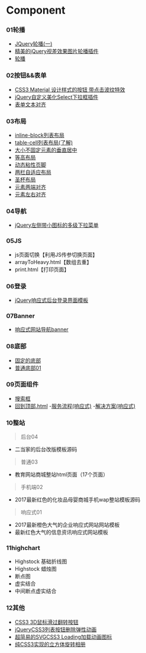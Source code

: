 # Component

### 01轮播
- [JQuery轮播(一)](https://github.com/olivivian/Component/blob/master/01%E8%BD%AE%E6%92%AD/01%E6%95%88%E6%9E%9C%E5%9B%BE/JQuery%E8%BD%AE%E6%92%AD(%E4%B8%80).png)
- [精美的jQuery视差效果图片轮播插件](https://github.com/olivivian/Component/blob/master/01%E8%BD%AE%E6%92%AD/01%E6%95%88%E6%9E%9C%E5%9B%BE/%E7%B2%BE%E7%BE%8E%E7%9A%84jQuery%E8%A7%86%E5%B7%AE%E6%95%88%E6%9E%9C%E5%9B%BE%E7%89%87%E8%BD%AE%E6%92%AD%E6%8F%92%E4%BB%B6.png)
- [轮播](https://github.com/olivivian/Component/blob/master/01%E8%BD%AE%E6%92%AD/01%E6%95%88%E6%9E%9C%E5%9B%BE/%E8%BD%AE%E6%92%AD01.png)

### 02按钮&&表单
- [CSS3 Material 设计样式的按钮 带点击波纹特效](https://github.com/olivivian/Component/blob/master/02%E6%8C%89%E9%92%AE%26%26%E8%A1%A8%E5%8D%95/01%E6%95%88%E6%9E%9C%E5%9B%BE/CSS3%20Material%20%E8%AE%BE%E8%AE%A1%E6%A0%B7%E5%BC%8F%E7%9A%84%E6%8C%89%E9%92%AE%20%E5%B8%A6%E7%82%B9%E5%87%BB%E6%B3%A2%E7%BA%B9%E7%89%B9%E6%95%88.png)
- [jQuery自定义美化Select下拉框插件](https://github.com/olivivian/Component/blob/master/02%E6%8C%89%E9%92%AE%26%26%E8%A1%A8%E5%8D%95/01%E6%95%88%E6%9E%9C%E5%9B%BE/jQuery%E8%87%AA%E5%AE%9A%E4%B9%89%E7%BE%8E%E5%8C%96Select%E4%B8%8B%E6%8B%89%E6%A1%86%E6%8F%92%E4%BB%B6.png)
- [表单文本对齐](https://github.com/olivivian/Component/blob/master/02%E6%8C%89%E9%92%AE%26%26%E8%A1%A8%E5%8D%95/01%E6%95%88%E6%9E%9C%E5%9B%BE/%E8%A1%A8%E5%8D%95%E6%96%87%E6%9C%AC%E5%AF%B9%E9%BD%90.png)

### 03布局
- [inline-block列表布局](https://github.com/olivivian/Component/blob/master/03%E5%B8%83%E5%B1%80/01%E6%95%88%E6%9E%9C%E5%9B%BE/inline-block%E5%88%97%E8%A1%A8%E5%B8%83%E5%B1%80.png)
- [table-cell列表布局(了解)](https://github.com/olivivian/Component/blob/master/03%E5%B8%83%E5%B1%80/01%E6%95%88%E6%9E%9C%E5%9B%BE/table-cell%E5%88%97%E8%A1%A8%E5%B8%83%E5%B1%80(%E4%BA%86%E8%A7%A3).png)
- [大小不固定元素的垂直居中](https://github.com/olivivian/Component/blob/master/03%E5%B8%83%E5%B1%80/01%E6%95%88%E6%9E%9C%E5%9B%BE/%E5%A4%A7%E5%B0%8F%E4%B8%8D%E5%9B%BA%E5%AE%9A%E5%85%83%E7%B4%A0%E7%9A%84%E5%9E%82%E7%9B%B4%E5%B1%85%E4%B8%AD.png)
- [等高布局](https://github.com/olivivian/Component/blob/master/03%E5%B8%83%E5%B1%80/01%E6%95%88%E6%9E%9C%E5%9B%BE/%E7%AD%89%E9%AB%98%E5%B8%83%E5%B1%80.png)
- [动态粘性页脚](https://github.com/olivivian/Component/blob/master/03%E5%B8%83%E5%B1%80/01%E6%95%88%E6%9E%9C%E5%9B%BE/%E5%8A%A8%E6%80%81%E7%B2%98%E6%80%A7%E9%A1%B5%E8%84%9A.png)
- [两栏自适应布局](https://github.com/olivivian/Component/blob/master/03%E5%B8%83%E5%B1%80/01%E6%95%88%E6%9E%9C%E5%9B%BE/%E4%B8%A4%E6%A0%8F%E8%87%AA%E9%80%82%E5%BA%94%E5%B8%83%E5%B1%80.png)
- [圣杯布局](https://github.com/olivivian/Component/blob/master/03%E5%B8%83%E5%B1%80/01%E6%95%88%E6%9E%9C%E5%9B%BE/%E5%9C%A3%E6%9D%AF%E5%B8%83%E5%B1%80.png)
- [元素两端对齐](https://github.com/olivivian/Component/blob/master/03%E5%B8%83%E5%B1%80/01%E6%95%88%E6%9E%9C%E5%9B%BE/%E5%85%83%E7%B4%A0%E4%B8%A4%E7%AB%AF%E5%AF%B9%E9%BD%90.png)
- [元素左右对齐](https://github.com/olivivian/Component/blob/master/03%E5%B8%83%E5%B1%80/01%E6%95%88%E6%9E%9C%E5%9B%BE/%E5%85%83%E7%B4%A0%E5%B7%A6%E5%8F%B3%E5%AF%B9%E9%BD%90.png)

### 04导航
- [jQuery左侧带小图标的多级下拉菜单](https://github.com/olivivian/Component/tree/master/04%E5%AF%BC%E8%88%AA/01%E6%95%88%E6%9E%9C%E5%9B%BE)

### 05JS
- js页面切换【利用JS传参切换页面】
- arrayToHeavy.html【数组去重】
- print.html【打印页面】

### 06登录
- [jQuery响应式后台登录界面模板](https://github.com/olivivian/Component/blob/master/06%E7%99%BB%E5%BD%95/01%E6%95%88%E6%9E%9C%E5%9B%BE/jQuery%E5%93%8D%E5%BA%94%E5%BC%8F%E5%90%8E%E5%8F%B0%E7%99%BB%E5%BD%95%E7%95%8C%E9%9D%A2%E6%A8%A1%E6%9D%BF.png)

### 07Banner
- [响应式网站导航banner](https://github.com/olivivian/Component/blob/master/07Banner/01%E6%95%88%E6%9E%9C%E5%9B%BE/%E5%93%8D%E5%BA%94%E5%BC%8F%E7%BD%91%E7%AB%99%E5%AF%BC%E8%88%AAbanner.png)

### 08底部
- [固定的底部](https://github.com/olivivian/Component/blob/master/08%E5%BA%95%E9%83%A8/01%E6%95%88%E6%9E%9C%E5%9B%BE/%E5%9B%BA%E5%AE%9A%E7%9A%84%E5%BA%95%E9%83%A8.png)
- [普通底部01](https://github.com/olivivian/Component/blob/master/08%E5%BA%95%E9%83%A8/01%E6%95%88%E6%9E%9C%E5%9B%BE/%E6%99%AE%E9%80%9A%E5%BA%95%E9%83%A801.png)

### 09页面组件
- [搜索框](https://github.com/olivivian/Component/blob/master/09%E9%A1%B5%E9%9D%A2%E7%BB%84%E4%BB%B6/01%E6%95%88%E6%9E%9C%E5%9B%BE/%E6%90%9C%E7%B4%A2%E6%A1%86.png)
- [回到顶部.html](https://github.com/olivivian/Component/blob/master/09%E9%A1%B5%E9%9D%A2%E7%BB%84%E4%BB%B6/01%E6%95%88%E6%9E%9C%E5%9B%BE/%E5%9B%9E%E5%88%B0%E9%A1%B6%E9%83%A8.png)
-[服务流程(响应式)](https://github.com/olivivian/Component/blob/master/09%E9%A1%B5%E9%9D%A2%E7%BB%84%E4%BB%B6/01%E6%95%88%E6%9E%9C%E5%9B%BE/%E6%9C%8D%E5%8A%A1%E6%B5%81%E7%A8%8B%EF%BC%88%E5%93%8D%E5%BA%94%E5%BC%8F%EF%BC%89.png)
-[解决方案(响应式)](https://github.com/olivivian/Component/blob/master/09%E9%A1%B5%E9%9D%A2%E7%BB%84%E4%BB%B6/01%E6%95%88%E6%9E%9C%E5%9B%BE/%E8%A7%A3%E5%86%B3%E6%96%B9%E6%A1%88%E6%9D%BF%E5%9D%97%EF%BC%88%E5%93%8D%E5%BA%94%E5%BC%8F%EF%BC%89.png)

### 10整站
>后台04
- 二当家的后台改版模板源码 
    
>普通03
- 教育网站商城整站html页面（17个页面）    
    
>手机端02
- 2017最新红色的化妆品母婴商城手机wap整站模板源码 
    
>响应式01
- 2017最新橙色大气的企业响应式网站网站模板
- 最新红色大气的信息资讯响应式网站模板

### 11highchart
- Highstock 基础折线图
- Highstock 蜡烛图
- 断点图
- 虚实结合
- 中间断点虚实结合

### 12其他
- [CSS3 3D鼠标滑过翻转按钮](https://github.com/olivivian/Component/blob/master/12%E5%85%B6%E4%BB%96/01%E6%95%88%E6%9E%9C%E5%9B%BE/CSS3%203D%E9%BC%A0%E6%A0%87%E6%BB%91%E8%BF%87%E7%BF%BB%E8%BD%AC%E6%8C%89%E9%92%AE.png)
- [jQueryCSS3列表按钮删除弹性动画](https://github.com/olivivian/Component/blob/master/12%E5%85%B6%E4%BB%96/01%E6%95%88%E6%9E%9C%E5%9B%BE/jQueryCSS3%E5%88%97%E8%A1%A8%E6%8C%89%E9%92%AE%E5%88%A0%E9%99%A4%E5%BC%B9%E6%80%A7%E5%8A%A8%E7%94%BB.png)
- [超简易的SVGCSS3 Loading加载动画图标](https://github.com/olivivian/Component/blob/master/12%E5%85%B6%E4%BB%96/01%E6%95%88%E6%9E%9C%E5%9B%BE/%E7%BA%AFCSS3%E5%AE%9E%E7%8E%B0%E7%9A%84%E7%AB%8B%E6%96%B9%E4%BD%93%E6%97%8B%E8%BD%AC%E7%9B%B8%E5%86%8C.png)
- [纯CSS3实现的立方体旋转相册](https://github.com/olivivian/Component/blob/master/12%E5%85%B6%E4%BB%96/01%E6%95%88%E6%9E%9C%E5%9B%BE/%E8%B6%85%E7%AE%80%E6%98%93%E7%9A%84SVGCSS3%20Loading%E5%8A%A0%E8%BD%BD%E5%8A%A8%E7%94%BB%E5%9B%BE%E6%A0%87.png)




